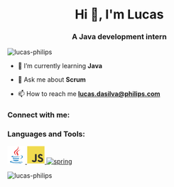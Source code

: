 <h1 align="center">Hi 👋, I'm Lucas</h1>
<h3 align="center">A Java development intern</h3>

<p align="left"> <img src="https://komarev.com/ghpvc/?username=lucas-philips&label=Profile%20views&color=0e75b6&style=flat" alt="lucas-philips" /> </p>

- 🌱 I’m currently learning **Java**

- 💬 Ask me about **Scrum**

- 📫 How to reach me **lucas.dasilva@philips.com**

<h3 align="left">Connect with me:</h3>
<p align="left">
</p>

<h3 align="left">Languages and Tools:</h3>
<p align="left"> <a href="https://www.java.com" target="_blank" rel="noreferrer"> <img src="https://raw.githubusercontent.com/devicons/devicon/master/icons/java/java-original.svg" alt="java" width="40" height="40"/> </a> <a href="https://developer.mozilla.org/en-US/docs/Web/JavaScript" target="_blank" rel="noreferrer"> <img src="https://raw.githubusercontent.com/devicons/devicon/master/icons/javascript/javascript-original.svg" alt="javascript" width="40" height="40"/> </a> <a href="https://spring.io/" target="_blank" rel="noreferrer"> <img src="https://www.vectorlogo.zone/logos/springio/springio-icon.svg" alt="spring" width="40" height="40"/> </a> </p>

<p><img align="center" src="https://github-readme-stats.vercel.app/api/top-langs?username=lucas-philips&show_icons=true&locale=en&layout=compact" alt="lucas-philips" /></p>
